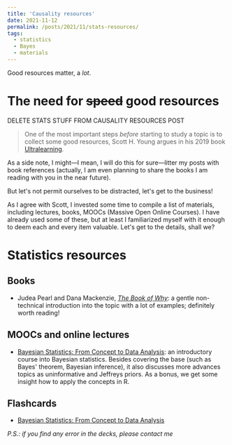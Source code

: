 ```yaml
---
title: 'Causality resources'
date: 2021-11-12
permalink: /posts/2021/11/stats-resources/
tags:
  - statistics
  - Bayes
  - materials
---
```


Good resources matter, a _lot_.

# The need for ~~speed~~ good resources

DELETE STATS STUFF FROM CAUSALITY RESOURCES POST

>One of the most important steps _before_ starting to study a topic is to collect some good resources, Scott H. Young argues in his 2019 book [Ultralearning](https://www.scotthyoung.com/blog/ultralearning/).


As a side note, I might—I mean, I will do this for sure—litter my posts with book references (actually, I am even planning to share the books I am reading with you in the near future).

But let's not permit ourselves to be distracted, let's get to the business!

As I agree with Scott, I invested some time to compile a list of materials, including lectures, books, MOOCs (Massive Open Online Courses). I have already used some of these, but at least I familiarized myself with it enough to deem each and every item valuable. Let's get to the details, shall we?

# Statistics resources

## Books
- Judea Pearl and Dana Mackenzie, [_The Book of Why_](http://bayes.cs.ucla.edu/WHY/): a gentle non-technical introduction into the topic with a lot of examples; definitely worth reading!



## MOOCs and online lectures
- [Bayesian Statistics: From Concept to Data Analysis](https://www.coursera.org/learn/bayesian-statistics): an introductory course into Bayesian statistics. Besides covering the base (such as Bayes' theorem, Bayesian inference), it also discusses more advances topics as uninformative and Jeffreys priors. As a bonus, we get some insight how to apply the concepts in R.

## Flashcards
- [Bayesian Statistics: From Concept to Data Analysis](https://ankiweb.net/shared/info/1326813205)



*P.S.: if you find any error in the decks, please contact me*

